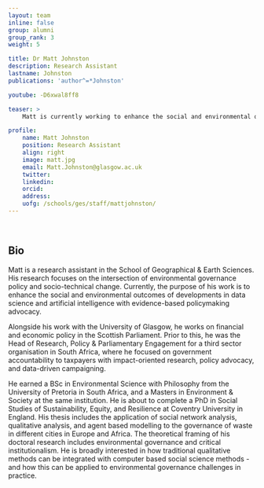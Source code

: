 ```yaml
---
layout: team
inline: false
group: alumni
group_rank: 3
weight: 5

title: Dr Matt Johnston
description: Research Assistant
lastname: Johnston
publications: 'author^=*Johnston'

youtube: -D6xwal8ff8

teaser: >
    Matt is currently working to enhance the social and environmental outcomes of developments in data science and artificial intelligence with evidence-based policymaking advocacy.

profile:
    name: Matt Johnston
    position: Research Assistant
    align: right
    image: matt.jpg
    email: Matt.Johnston@glasgow.ac.uk
    twitter:
    linkedin:
    orcid:
    address:
    uofg: /schools/ges/staff/mattjohnston/
---
```

<br>

## Bio
Matt is a research assistant in the School of Geographical & Earth Sciences. His research focuses on the intersection of environmental governance policy and socio-technical change. Currently, the purpose of his work is to enhance the social and environmental outcomes of developments in data science and artificial intelligence with evidence-based policymaking advocacy.

Alongside his work with the University of Glasgow, he works on financial and economic policy in the Scottish Parliament. Prior to this, he was the Head of Research, Policy & Parliamentary Engagement for a third sector organisation in South Africa, where he focused on government accountability to taxpayers with impact-oriented research, policy advocacy, and data-driven campaigning.

He earned a BSc in Environmental Science with Philosophy from the University of Pretoria in South Africa, and a Masters in Environment & Society at the same institution. He is about to complete a PhD in Social Studies of Sustainability, Equity, and Resilience at Coventry University in England. His thesis includes the application of social network analysis, qualitative analysis, and agent based modelling to the governance of waste in different cities in Europe and Africa. The theoretical framing of his doctoral research includes environmental governance and critical institutionalism. He is broadly interested in how traditional qualitative methods can be integrated with computer based social science methods - and how this can be applied to environmental governance challenges in practice.

